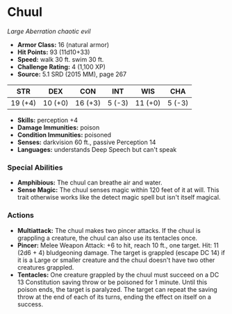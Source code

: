 # Chuul

*Large* *Aberration* *chaotic evil*

- **Armor Class:** 16 (natural armor)
- **Hit Points:** 93 (11d10+33)
- **Speed:** walk 30 ft. swim 30 ft.
- **Challenge Rating:** 4 (1,100 XP)
- **Source:** 5.1 SRD (2015 MM), page 267

| STR | DEX | CON | INT | WIS | CHA |
| --- | --- | --- | --- | --- | --- |
| 19 (+4) | 10 (+0) | 16 (+3) | 5 (-3) | 11 (+0) | 5 (-3) |

- **Skills:** perception +4
- **Damage Immunities:** poison
- **Condition Immunities:** poisoned
- **Senses:** darkvision 60 ft., passive Perception 14
- **Languages:** understands Deep Speech but can't speak

### Special Abilities

- **Amphibious:** The chuul can breathe air and water.
- **Sense Magic:** The chuul senses magic within 120 feet of it at will. This trait otherwise works like the detect magic spell but isn't itself magical.

### Actions

- **Multiattack:** The chuul makes two pincer attacks. If the chuul is grappling a creature, the chuul can also use its tentacles once.
- **Pincer:** Melee Weapon Attack: +6 to hit, reach 10 ft., one target. Hit: 11 (2d6 + 4) bludgeoning damage. The target is grappled (escape DC 14) if it is a Large or smaller creature and the chuul doesn't have two other creatures grappled.
- **Tentacles:** One creature grappled by the chuul must succeed on a DC 13 Constitution saving throw or be poisoned for 1 minute. Until this poison ends, the target is paralyzed. The target can repeat the saving throw at the end of each of its turns, ending the effect on itself on a success.



